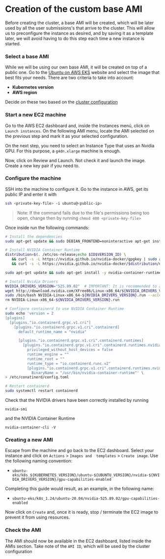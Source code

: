 # Creation of the custom base AMI

Before creating the cluster, a base AMI will be created, which will be later used by all the user submissions's that arrive to the cluster. This will allow us to preconfigure the instance as desired, and by saving it as a template later, we will avoid having to do this step each time a new instance is started.

### Select a base AMI

While we will be using our own base AMI, it will be created on top of a public one. Go to the [Ubuntu on AWS EKS](https://cloud-images.ubuntu.com/docs/aws/eks/) website and select the image that best fits your needs. There are two criteria to take into account:

- **Kubernetes version**
- **AWS region**

Decide on these two based on the [cluster configuration](config/leaderboard-cluster.yaml)

### Start a new EC2 machine

Go to the AWS EC2 dashboard and, inside the Instances menú, click on `Launch instances`. On the following AMI menu, 
locate the AMI selected on the previous step and mark it as your selected configuration.

On the next step, you need to select an Instance Type that uses an Nvidia GPU. For this purpose, a `g4dn.xlarge` machine
is enough. 

Now, click on Review and Launch. Not check it and launch the image. Create a new key pair if you need to.

### Configure the machine

SSH into the machine to configure it. Go to the instance in AWS, get its public IP and enter it with

```bash
ssh <private-key-file> -i ubuntu@<public-ip>
```

> Note: If the command fails due to the file's permissions being too open, change then by running `chmod 400 <private-key-file>`

Once inside run the following commands:

```bash
# Install the dependencies
sudo apt-get update && sudo DEBIAN_FRONTEND=noninteractive apt-get install -q -y make gcc xserver-xorg mesa-utils libvulkan1 pkg-config && sudo rm -rf /var/lib/apt/lists/*

# Install NVIDIA Container Runtime
distribution=$(. /etc/os-release;echo $ID$VERSION_ID) \
   && curl -s -L https://nvidia.github.io/nvidia-docker/gpgkey | sudo apt-key add - \
   && curl -s -L https://nvidia.github.io/nvidia-docker/$distribution/nvidia-docker.list | sudo tee /etc/apt/sources.list.d/nvidia-docker.list

sudo apt-get update && sudo apt-get install -y nvidia-container-runtime && sudo rm -rf /var/lib/apt/lists/*

# Install Nvidia Drivers
NVIDIA_DRIVERS_VERSION="525.89.02"  # IMPORTANT: It is recommended to always use the most recent one
wget http://download.nvidia.com/XFree86/Linux-x86_64/${NVIDIA_DRIVERS_VERSION}/NVIDIA-Linux-x86_64-${NVIDIA_DRIVERS_VERSION}.run
sudo /bin/bash NVIDIA-Linux-x86_64-${NVIDIA_DRIVERS_VERSION}.run --accept-license --no-questions --ui=none
rm NVIDIA-Linux-x86_64-${NVIDIA_DRIVERS_VERSION}.run

# Configure containerd to use NVIDIA Container Runtime
sudo echo 'version = 2
[plugins]
  [plugins."io.containerd.grpc.v1.cri"]
    [plugins."io.containerd.grpc.v1.cri".containerd]
      default_runtime_name = "nvidia"

      [plugins."io.containerd.grpc.v1.cri".containerd.runtimes]
        [plugins."io.containerd.grpc.v1.cri".containerd.runtimes.nvidia]
          privileged_without_host_devices = false
          runtime_engine = ""
          runtime_root = ""
          runtime_type = "io.containerd.runc.v2"
          [plugins."io.containerd.grpc.v1.cri".containerd.runtimes.nvidia.options]
            BinaryName = "/usr/bin/nvidia-container-runtime"' \
> /etc/conatinerd/config.toml

# Restart containerd
sudo systemctl restart containerd
```

Check that the NVIDIA drivers have been correctly installed by running
```
nvidia-smi
```

and the NVIDIA Container Runtime
```
nvidia-container-cli -V
```

### Creating a new AMI

Escape from the machine and go back to the EC2 dashboard. Select your instance and click on `Actions` > `Images and 
templates` > `Create image`. Use the following naming convention:

* `ubuntu-eks/k8s_${KUBERNETES_VERSION}/ubuntu-${UBUNTU_VERSION}/nvidia-${NVIDIA_DRIVERS_VERSION}/gpu-capabilities-enabled`

Completing this guide would result, as an example, in the following name:

* `ubuntu-eks/k8s_1.24/ubuntu-20.04/nvidia-525.89.02/gpu-capabilities-enabled`

Now click on `Create` and, once it is ready, stop / terminate the EC2 image to prevent it from using resources.

### Check the AMI

The AMI should now be available in the EC2 dashboard, listed inside the AMIs section. Take note of the `AMI ID`, which will be used by the cluster configuration